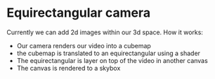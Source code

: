# Equirectangular camera
Currently we can add 2d images within our 3d space.
How it works:
- Our camera renders our video into a cubemap
- the cubemap is translated to an equirectangular using a shader
- The equirectangular is layer on top of the video in another canvas
- The canvas is rendered to a skybox